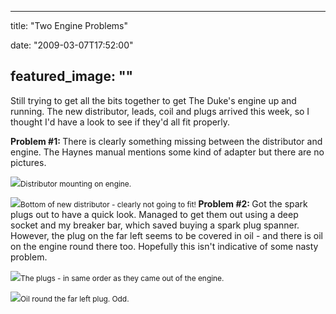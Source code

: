
---
title: "Two Engine Problems"

date: "2009-03-07T17:52:00"

featured_image: ""
---


Still trying to get all the bits together to get The Duke's engine up and running.  The new distributor, leads, coil and plugs arrived this week, so I thought I'd have a look to see if they'd all fit properly.

<span style="font-weight: bold;">Problem #1: </span> There is clearly something missing between the distributor and engine.  The Haynes manual mentions some kind of adapter but there are no pictures.

<a href="http://danandtheduke.co.uk/uploaded_images/IMG_6851-755024.JPG"><img src="http://danandtheduke.co.uk/uploaded_images/IMG_6851-754953.JPG"/></a><span style="font-size:85%;">Distributor mounting on engine.</span>

<a href="http://danandtheduke.co.uk/uploaded_images/IMG_6873-789720.JPG"><img src="http://danandtheduke.co.uk/uploaded_images/IMG_6873-789706.JPG"/></a><span style="font-size:85%;">Bottom of new distributor - clearly not going to fit!
</span>
<span style="font-weight: bold;">Problem #2:  </span>Got the spark plugs out to have a quick look.  Managed to get them out using a deep socket and my breaker bar, which saved buying a spark plug spanner.  However, the plug on the far left seems to be covered in oil - and there is oil on the engine round there too.  Hopefully this isn't indicative of some nasty problem.

<a href="http://danandtheduke.co.uk/uploaded_images/IMG_6862-755068.JPG"><img src="http://danandtheduke.co.uk/uploaded_images/IMG_6862-755060.JPG"/></a><span style="font-size:85%;">The plugs - in same order as they came out of the engine.</span>

<a href="http://danandtheduke.co.uk/uploaded_images/IMG_6868-789669.JPG"><img src="http://danandtheduke.co.uk/uploaded_images/IMG_6868-789611.JPG"/></a><span style="font-size:85%;">Oil round the far left plug.  Odd.</span>
